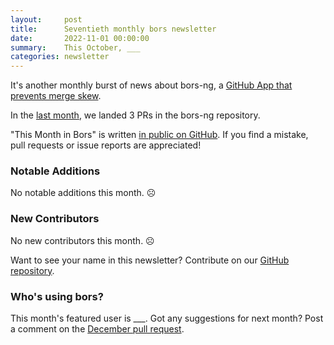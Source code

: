 ```yaml
---
layout:     post
title:      Seventieth monthly bors newsletter
date:       2022-11-01 00:00:00
summary:    This October, ___
categories: newsletter
---
```


It's another monthly burst of news about bors-ng, a [GitHub App that prevents merge skew](https://blog.aviator.co/what-is-bors/).

In the [last month](https://github.com/bors-ng/bors-ng/pulls?q=is%3Apr+is%3Amerged+closed%3A2022-10-01..2022-10-31),
we landed 3 PRs in the bors-ng repository.

"This Month in Bors" is written [in public on GitHub][GitHub for TMiB].
If you find a mistake, pull requests or issue reports are appreciated!

[GitHub for TMiB]: https://github.com/bors-ng/bors-ng.github.io


### Notable Additions

No notable additions this month. ☹️


### New Contributors

No new contributors this month. ☹️

Want to see your name in this newsletter? Contribute on our [GitHub repository](https://github.com/bors-ng/bors-ng).


### Who's using bors?

This month's featured user is ___.
Got any suggestions for next month?
Post a comment on the [December pull request](https://github.com/bors-ng/bors-ng.github.io/pull/___).
